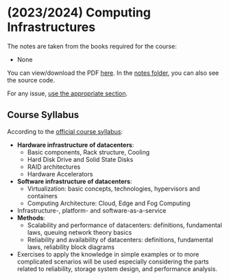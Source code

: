 # (2023/2024) Computing Infrastructures
The notes are taken from the books required for the course: 

- None

You can view/download the PDF [here](notes/computing-infrastructures.pdf). In the [notes folder](notes/), you can also see the source code.

For any issue, [use the appropriate section](https://github.com/AndreVale69/HPC-E-PoliMI-university-notes/issues).

## Course Syllabus

According to the [official course syllabus](https://www11.ceda.polimi.it/schedaincarico/schedaincarico/controller/scheda_pubblica/SchedaPublic.do?&evn_default=evento&c_classe=811784&polij_device_category=DESKTOP&__pj0=0&__pj1=cad87334c568727077d5cff986647e67):

- **Hardware infrastructure of datacenters**:
    - Basic components, Rack structure, Cooling
    - Hard Disk Drive and Solid State Disks
    - RAID architectures
    - Hardware Accelerators
- **Software infrastructure of datacenters**:
    - Virtualization: basic concepts, technologies, hypervisors and containers
    - Computing Architecture: Cloud, Edge and Fog Computing
- Infrastructure-, platform- and software-as-a-service
- **Methods**:
    - Scalability and performance of datacenters: definitions, fundamental laws, queuing network theory basics
    - Reliability and availability of datacenters: definitions, fundamental laws, reliability block diagrams
- Exercises to apply the knowledge in simple examples or to more complicated scenarios will be used especially considering the parts related to reliability, storage system design, and performance analysis.  